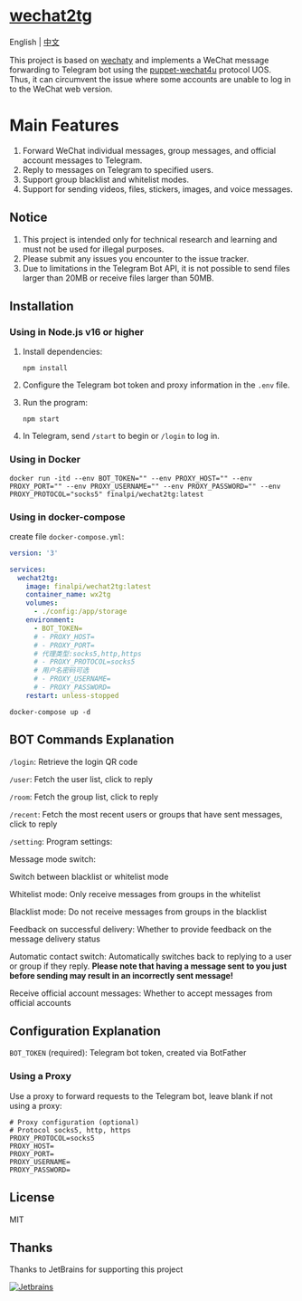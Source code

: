 # [wechat2tg](https://github.com/finalpi/wechat2tg)

English | [中文](README_zh.md)

This project is based on [wechaty](https://github.com/wechaty/wechaty) and implements a WeChat message forwarding to Telegram bot using the [puppet-wechat4u](https://github.com/wechaty/puppet-wechat4u) protocol UOS. Thus, it can circumvent the issue where some accounts are unable to log in to the WeChat web version.

# Main Features

1. Forward WeChat individual messages, group messages, and official account messages to Telegram.
2. Reply to messages on Telegram to specified users.
3. Support group blacklist and whitelist modes.
4. Support for sending videos, files, stickers, images, and voice messages.

## Notice

1. This project is intended only for technical research and learning and must not be used for illegal purposes.
2. Please submit any issues you encounter to the issue tracker.
3. Due to limitations in the Telegram Bot API, it is not possible to send files larger than 20MB or receive files larger than 50MB.

## Installation

### Using in Node.js v16 or higher

1. Install dependencies:
   ```shell
   npm install
    ```
2. Configure the Telegram bot token and proxy information in the `.env` file.

3. Run the program:

   ```shell
   npm start
   ```

4. In Telegram, send `/start` to begin or `/login` to log in.

### Using in Docker

```shell
docker run -itd --env BOT_TOKEN="" --env PROXY_HOST="" --env PROXY_PORT="" --env PROXY_USERNAME="" --env PROXY_PASSWORD="" --env PROXY_PROTOCOL="socks5" finalpi/wechat2tg:latest
```

### Using in docker-compose
create file `docker-compose.yml`:
```yaml
version: '3'

services:
  wechat2tg:
    image: finalpi/wechat2tg:latest
    container_name: wx2tg
    volumes:
      - ./config:/app/storage
    environment:
      - BOT_TOKEN=
      # - PROXY_HOST=
      # - PROXY_PORT=
      # 代理类型:socks5,http,https
      # - PROXY_PROTOCOL=socks5
      # 用户名密码可选
      # - PROXY_USERNAME=
      # - PROXY_PASSWORD=
    restart: unless-stopped

```
```shell
docker-compose up -d
```

## BOT Commands Explanation

`/login`: Retrieve the login QR code

`/user`: Fetch the user list, click to reply

`/room`: Fetch the group list, click to reply

`/recent`: Fetch the most recent users or groups that have sent messages, click to reply

`/setting`: Program settings:

Message mode switch:

Switch between blacklist or whitelist mode

Whitelist mode: Only receive messages from groups in the whitelist

Blacklist mode: Do not receive messages from groups in the blacklist

Feedback on successful delivery: Whether to provide feedback on the message delivery status

Automatic contact switch: Automatically switches back to replying to a user or group if they reply. **Please note that having a message sent to you just before sending may result in an incorrectly sent message!**

Receive official account messages: Whether to accept messages from official accounts

## Configuration Explanation
`BOT_TOKEN` (required): Telegram bot token, created via BotFather

### Using a Proxy
Use a proxy to forward requests to the Telegram bot, leave blank if not using a proxy:
```
# Proxy configuration (optional)
# Protocol socks5, http, https
PROXY_PROTOCOL=socks5
PROXY_HOST=
PROXY_PORT=
PROXY_USERNAME=
PROXY_PASSWORD=
```

## License
MIT

## Thanks

Thanks to JetBrains for supporting this project

[![Jetbrains](https://resources.jetbrains.com/storage/products/company/brand/logos/jb_beam.png)](https://www.jetbrains.com)